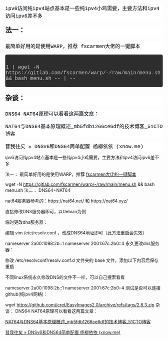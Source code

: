 <html>
<body>
<!--StartFragment--><p style="margin: 0px 0px 16px; padding: 0px; box-sizing: border-box; color: rgb(36, 41, 46); font-family: Consolas, &quot;Liberation Mono&quot;, Menlo, Monaco, &quot;Source Han Sans CN&quot;, &quot;PingFang SC&quot;, &quot;Hiragino Sans GB&quot;, &quot;Microsoft YaHei&quot;, sans-serif; font-size: 16px; font-style: normal; font-variant-ligatures: normal; font-variant-caps: normal; font-weight: 400; letter-spacing: 0.1px; orphans: 2; text-align: start; text-indent: 0px; text-transform: none; widows: 2; word-spacing: 0px; -webkit-text-stroke-width: 0px; white-space: normal; background-color: rgb(255, 255, 255); text-decoration-thickness: initial; text-decoration-style: initial; text-decoration-color: initial; text-shadow: rgb(36, 41, 46) 0px 0px 0px !important;">ipv6访问纯ipv4站点基本是一些纯ipv4小鸡需要，主要方法和ipv4访问ipv6差不多</p><h2 id="法一：" style="margin: 24px 0px 16px; padding: 0px 0px 0.3em; box-sizing: border-box; font-size: 1.5em; font-weight: 600; line-height: 1.25; color: rgb(36, 41, 46); font-family: Consolas, &quot;Liberation Mono&quot;, Menlo, Monaco, &quot;Source Han Sans CN&quot;, &quot;PingFang SC&quot;, &quot;Hiragino Sans GB&quot;, &quot;Microsoft YaHei&quot;, sans-serif; font-style: normal; font-variant-ligatures: normal; font-variant-caps: normal; letter-spacing: 0.1px; orphans: 2; text-align: start; text-indent: 0px; text-transform: none; widows: 2; word-spacing: 0px; -webkit-text-stroke-width: 0px; white-space: normal; background-color: rgb(255, 255, 255); text-decoration-thickness: initial; text-decoration-style: initial; text-decoration-color: initial; text-shadow: rgb(36, 41, 46) 0px 0px 0px !important;"><a href="https://blog.tanglu.me/ipv6-access-to-ipv4/#%E6%B3%95%E4%B8%80%EF%BC%9A" class="headerlink" title="法一：" style="margin: 0px; padding: 0px; color: var(--color-text-a); text-decoration: none; background-color: transparent; transition: color 0.3s ease 0s; box-sizing: border-box; border-bottom: 1px solid var(--color-text-a); font-size: 1em; position: relative;"></a>法一：</h2><p style="margin: 0px 0px 16px; padding: 0px; box-sizing: border-box; color: rgb(36, 41, 46); font-family: Consolas, &quot;Liberation Mono&quot;, Menlo, Monaco, &quot;Source Han Sans CN&quot;, &quot;PingFang SC&quot;, &quot;Hiragino Sans GB&quot;, &quot;Microsoft YaHei&quot;, sans-serif; font-size: 16px; font-style: normal; font-variant-ligatures: normal; font-variant-caps: normal; font-weight: 400; letter-spacing: 0.1px; orphans: 2; text-align: start; text-indent: 0px; text-transform: none; widows: 2; word-spacing: 0px; -webkit-text-stroke-width: 0px; white-space: normal; background-color: rgb(255, 255, 255); text-decoration-thickness: initial; text-decoration-style: initial; text-decoration-color: initial; text-shadow: rgb(36, 41, 46) 0px 0px 0px !important;">最简单好用的是使用WARP，推荐<span> </span><a target="_blank" rel="noopener" href="https://gitlab.com/fscarmen/warp" style="margin: 0px; padding: 0px; color: var(--color-text-a); text-decoration: none; background-color: transparent; transition: color 0.3s ease 0s; box-sizing: border-box; border-bottom: 1px solid var(--color-text-a); font-size: 1em;">fscarmen大佬的一键脚本</a></p><figure class="highlight shell" id="" data-clipboard-text="" style="margin: 0px 0px 16px; padding: 32px 2px 2px; position: relative; box-sizing: border-box; color: rgb(204, 204, 204); background-color: rgb(45, 45, 45); border-radius: 5px; font-family: Consolas, &quot;Liberation Mono&quot;, Menlo, Monaco, &quot;Source Han Sans CN&quot;, &quot;PingFang SC&quot;, &quot;Hiragino Sans GB&quot;, &quot;Microsoft YaHei&quot;, sans-serif; font-size: 16px; font-style: normal; font-variant-ligatures: normal; font-variant-caps: normal; font-weight: 400; letter-spacing: 0.1px; orphans: 2; text-align: start; text-indent: 0px; text-transform: none; widows: 2; word-spacing: 0px; -webkit-text-stroke-width: 0px; white-space: normal; text-decoration-thickness: initial; text-decoration-style: initial; text-decoration-color: initial;">
1 | wget -N https://gitlab.com/fscarmen/warp/-/raw/main/menu.sh && bash menu.sh
-- | --


<span class="pin-copy" data-text="copy" style="margin: 0px; padding: 0px; box-sizing: border-box; position: absolute; top: 0px; right: 1rem; cursor: pointer;"><i class="iconfont icon-copy" style="margin: 0px; padding: 0px; box-sizing: border-box; font-size: 16px; font-style: normal; -webkit-font-smoothing: antialiased; font-family: iconfont !important;"></i></span></figure><h2 id="杂谈：" style="margin: 24px 0px 16px; padding: 0px 0px 0.3em; box-sizing: border-box; font-size: 1.5em; font-weight: 600; line-height: 1.25; color: rgb(36, 41, 46); font-family: Consolas, &quot;Liberation Mono&quot;, Menlo, Monaco, &quot;Source Han Sans CN&quot;, &quot;PingFang SC&quot;, &quot;Hiragino Sans GB&quot;, &quot;Microsoft YaHei&quot;, sans-serif; font-style: normal; font-variant-ligatures: normal; font-variant-caps: normal; letter-spacing: 0.1px; orphans: 2; text-align: start; text-indent: 0px; text-transform: none; widows: 2; word-spacing: 0px; -webkit-text-stroke-width: 0px; white-space: normal; background-color: rgb(255, 255, 255); text-decoration-thickness: initial; text-decoration-style: initial; text-decoration-color: initial; text-shadow: rgb(36, 41, 46) 0px 0px 0px !important;"><a href="https://blog.tanglu.me/ipv6-access-to-ipv4/#%E6%9D%82%E8%B0%88%EF%BC%9A" class="headerlink" title="杂谈：" style="margin: 0px; padding: 0px; color: var(--color-text-a); text-decoration: none; background-color: transparent; transition: color 0.3s ease 0s; box-sizing: border-box; border-bottom: 1px solid var(--color-text-a); font-size: 1em; position: relative;"></a>杂谈：</h2><p style="margin: 0px 0px 16px; padding: 0px; box-sizing: border-box; color: rgb(36, 41, 46); font-family: Consolas, &quot;Liberation Mono&quot;, Menlo, Monaco, &quot;Source Han Sans CN&quot;, &quot;PingFang SC&quot;, &quot;Hiragino Sans GB&quot;, &quot;Microsoft YaHei&quot;, sans-serif; font-size: 16px; font-style: normal; font-variant-ligatures: normal; font-variant-caps: normal; font-weight: 400; letter-spacing: 0.1px; orphans: 2; text-align: start; text-indent: 0px; text-transform: none; widows: 2; word-spacing: 0px; -webkit-text-stroke-width: 0px; white-space: normal; background-color: rgb(255, 255, 255); text-decoration-thickness: initial; text-decoration-style: initial; text-decoration-color: initial; text-shadow: rgb(36, 41, 46) 0px 0px 0px !important;">DNS64 NAT64原理可以看看这两篇文章：</p><p style="margin: 0px 0px 16px; padding: 0px; box-sizing: border-box; color: rgb(36, 41, 46); font-family: Consolas, &quot;Liberation Mono&quot;, Menlo, Monaco, &quot;Source Han Sans CN&quot;, &quot;PingFang SC&quot;, &quot;Hiragino Sans GB&quot;, &quot;Microsoft YaHei&quot;, sans-serif; font-size: 16px; font-style: normal; font-variant-ligatures: normal; font-variant-caps: normal; font-weight: 400; letter-spacing: 0.1px; orphans: 2; text-align: start; text-indent: 0px; text-transform: none; widows: 2; word-spacing: 0px; -webkit-text-stroke-width: 0px; white-space: normal; background-color: rgb(255, 255, 255); text-decoration-thickness: initial; text-decoration-style: initial; text-decoration-color: initial;"><a target="_blank" rel="noopener" href="https://blog.51cto.com/u_15060531/4174902?articleABtest=0" style="margin: 0px; padding: 0px; color: var(--color-text-a); text-decoration: none; background-color: transparent; transition: color 0.3s ease 0s; box-sizing: border-box; border-bottom: 1px solid var(--color-text-a); font-size: 1em; text-shadow: rgb(102, 102, 102) 0px 0px 0px !important;">NAT64与DNS64基本原理概述_mb5fdb1266ce6df的技术博客_51CTO博客</a></p><p style="margin-top: 0px; margin-right: 0px; margin-bottom: 0px !important; margin-left: 0px; padding: 0px; box-sizing: border-box; color: rgb(36, 41, 46); font-family: Consolas, &quot;Liberation Mono&quot;, Menlo, Monaco, &quot;Source Han Sans CN&quot;, &quot;PingFang SC&quot;, &quot;Hiragino Sans GB&quot;, &quot;Microsoft YaHei&quot;, sans-serif; font-size: 16px; font-style: normal; font-variant-ligatures: normal; font-variant-caps: normal; font-weight: 400; letter-spacing: 0.1px; orphans: 2; text-align: start; text-indent: 0px; text-transform: none; widows: 2; word-spacing: 0px; -webkit-text-stroke-width: 0px; white-space: normal; background-color: rgb(255, 255, 255); text-decoration-thickness: initial; text-decoration-style: initial; text-decoration-color: initial;"><a target="_blank" rel="noopener" href="https://xnow.me/ops/dnsv6-and-dns64.html" style="margin: 0px; padding: 0px; color: var(--color-text-a); text-decoration: none; background-color: transparent; transition: color 0.3s ease 0s; box-sizing: border-box; border-bottom: 1px solid var(--color-text-a); font-size: 1em; text-shadow: rgb(102, 102, 102) 0px 0px 0px !important;">昔我往矣 » DNSv6和DNS64简单配置 杨柳依依 (xnow.me)</a></p><!--EndFragment-->
</body>
</html>ipv6访问纯ipv4站点基本是一些纯ipv4小鸡需要，主要方法和ipv4访问ipv6差不多

法一：
最简单好用的是使用WARP，推荐 [fscarmen大佬的一键脚本](https://gitlab.com/fscarmen/warp)

wget -N https://gitlab.com/fscarmen/warp/-/raw/main/menu.sh && bash menu.sh
法二：
DNS64+NAT64

nat64服务器参考的：https://nat64.net/ 和 https://nat64.xyz/

直接修改DNS服务器即可，以Debian为例

临时更改dns服务器：

编辑 vim /etc/resolv.conf ，改成DNS64地址即可（此方法重启会失效）

nameserver 2a00:1098:2b::1
nameserver 2001:67c:2b0::4
永久更改dns服务器：

修改 /etc/resolvconf/resolv.conf.d 文件夹的 base 文件，添加以下内容后保存重启

不同linux系统永久修改DNS的文件不一样，可以自己搜索看看

nameserver 2a00:1098:2b::1
nameserver 2001:67c:2b0::4
测试是否可以连接github(纯ipv4网络)：

wget https://github.com/icret/EasyImages2.0/archive/refs/tags/2.8.3.zip
杂谈：
DNS64 NAT64原理可以看看这两篇文章：

[NAT64与DNS64基本原理概述_mb5fdb1266ce6df的技术博客_51CTO博客](https://blog.51cto.com/u_15060531/4174902?articleABtest=0)

[昔我往矣 » DNSv6和DNS64简单配置 杨柳依依 (xnow.me)](https://xnow.me/ops/dnsv6-and-dns64.html)